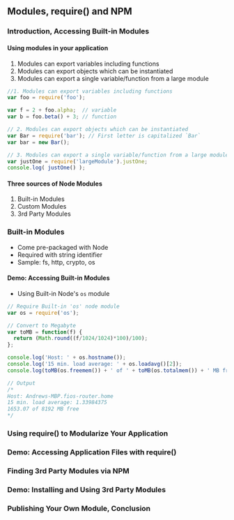 ## Modules, require() and NPM

### Introduction, Accessing Built-in Modules

#### Using modules in your application

1. Modules can export variables including functions
2. Modules can export objects which can be instantiated
3. Modules can export a single variable/function from a large module

```js
//1. Modules can export variables including functions
var foo = require('foo');

var f = 2 + foo.alpha;  // variable
var b = foo.beta() + 3; // function

// 2. Modules can export objects which can be instantiated
var Bar = require('bar'); // First letter is capitalized `Bar`
var bar = new Bar();

// 3. Modules can export a single variable/function from a large module
var justOne = require('largeModule').justOne;
console.log( justOne() );
```

#### Three sources of Node Modules
1. Built-in Modules
2. Custom Modules
3. 3rd Party Modules

### Built-in Modules
- Come pre-packaged with Node
- Required with string identifier
- Sample: fs, http, crypto, os

#### Demo: Accessing Built-in Modules
- Using Built-in Node's `os` module

```js
// Require Built-in 'os' node module
var os = require('os');

// Convert to Megabyte
var toMB = function(f) {
  return (Math.round((f/1024/1024)*100)/100);
};

console.log('Host: ' + os.hostname());
console.log('15 min. load average: ' + os.loadavg()[2]);
console.log(toMB(os.freemem()) + ' of ' + toMB(os.totalmem()) + ' MB free');

// Output
/*
Host: Andrews-MBP.fios-router.home
15 min. load average: 1.33984375
1653.07 of 8192 MB free
*/
```


### Using require() to Modularize Your Application
### Demo: Accessing Application Files with require()
### Finding 3rd Party Modules via NPM
### Demo: Installing and Using 3rd Party Modules
### Publishing Your Own Module, Conclusion
